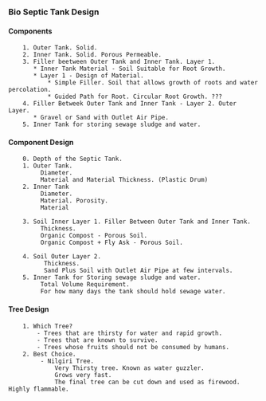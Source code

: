 
### Bio Septic Tank Design

 ####   Components

        1. Outer Tank. Solid.
        2. Inner Tank. Solid. Porous Permeable.
        3. Filler beetween Outer Tank and Inner Tank. Layer 1.
           * Inner Tank Material - Soil Suitable for Root Growth.
           * Layer 1 - Design of Material.
               * Simple Filler. Soil that allows growth of roots and water percolation.
               * Guided Path for Root. Circular Root Growth. ???
        4. Filler Betweek Outer Tank and Inner Tank - Layer 2. Outer Layer.
           * Gravel or Sand with Outlet Air Pipe. 
        5. Inner Tank for storing sewage sludge and water.
        
        
        
  #### Component Design 
    
        0. Depth of the Septic Tank.
        1. Outer Tank.
             Diameter. 
             Material and Material Thickness. (Plastic Drum)
        2. Inner Tank
             Diameter.
             Material. Porosity.
             Material 
        
        3. Soil Inner Layer 1. Filler Between Outer Tank and Inner Tank.
             Thickness.
             Organic Compost - Porous Soil.
             Organic Compost + Fly Ask - Porous Soil.
             
        4. Soil Outer Layer 2. 
              Thickness. 
              Sand Plus Soil with Outlet Air Pipe at few intervals. 
        5. Inner Tank for Storing sewage sludge and water.
             Total Volume Requirement.
             For how many days the tank should hold sewage water.
             
  #### Tree Design
  
        1. Which Tree? 
            - Trees that are thirsty for water and rapid growth.
            - Trees that are known to survive.
            - Trees whose fruits should not be consumed by humans.
        2. Best Choice.
             - Nilgiri Tree.
                 Very Thirsty tree. Known as water guzzler.
                 Grows very fast.
                 The final tree can be cut down and used as firewood. Highly flammable.
                 
             
        
